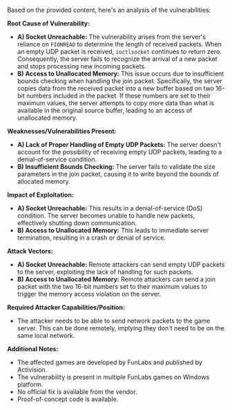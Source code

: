 Based on the provided content, here's an analysis of the vulnerabilities:

**Root Cause of Vulnerability:**

*   **A) Socket Unreachable:** The vulnerability arises from the server's reliance on `FIONREAD` to determine the length of received packets. When an empty UDP packet is received, `ioctlsocket` continues to return zero. Consequently, the server fails to recognize the arrival of a new packet and stops processing new incoming packets.
*   **B) Access to Unallocated Memory:** This issue occurs due to insufficient bounds checking when handling the join packet. Specifically, the server copies data from the received packet into a new buffer based on two 16-bit numbers included in the packet. If these numbers are set to their maximum values, the server attempts to copy more data than what is available in the original source buffer, leading to an access of unallocated memory.

**Weaknesses/Vulnerabilities Present:**

*   **A) Lack of Proper Handling of Empty UDP Packets:** The server doesn't account for the possibility of receiving empty UDP packets, leading to a denial-of-service condition.
*   **B) Insufficient Bounds Checking:** The server fails to validate the size parameters in the join packet, causing it to write beyond the bounds of allocated memory.

**Impact of Exploitation:**

*   **A) Socket Unreachable:** This results in a denial-of-service (DoS) condition. The server becomes unable to handle new packets, effectively shutting down communication.
*   **B) Access to Unallocated Memory:** This leads to immediate server termination, resulting in a crash or denial of service.

**Attack Vectors:**

*   **A) Socket Unreachable:** Remote attackers can send empty UDP packets to the server, exploiting the lack of handling for such packets.
*   **B) Access to Unallocated Memory:** Remote attackers can send a join packet with the two 16-bit numbers set to their maximum values to trigger the memory access violation on the server.

**Required Attacker Capabilities/Position:**

*   The attacker needs to be able to send network packets to the game server. This can be done remotely, implying they don't need to be on the same local network.

**Additional Notes:**

*   The affected games are developed by FunLabs and published by Activision.
*   The vulnerability is present in multiple FunLabs games on Windows platform.
*   No official fix is available from the vendor.
*   Proof-of-concept code is available.